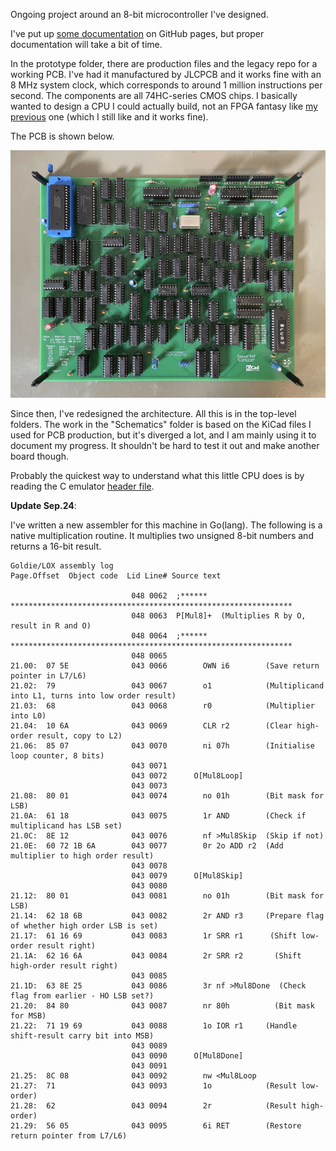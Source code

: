 Ongoing project around an 8-bit microcontroller I've designed.

I've put up [some documentation](https://dosflange.github.io/Myth/) on GitHub pages, but proper documentation will take a bit of time.

In the prototype folder, there are production files and the legacy repo for a working PCB. I've had it manufactured by JLCPCB and it works fine with an 8 MHz system clock, which corresponds to around 1 million instructions per second. The components are all 74HC-series CMOS chips. I basically wanted to design a CPU I could actually build, not an FPGA fantasy like
[my previous](https://github.com/Dosflange/Paver)
one (which I still like and it works fine).

The PCB is shown below.

![CPU board](https://github.com/Dosflange/Myth/blob/main/Controller-Board_abu.jpg)

Since then, I've redesigned the architecture. All this is in the top-level folders.
The work in the "Schematics" folder is based on the KiCad files I used for PCB production, but it's diverged a lot, and I am mainly using it to document my progress. It shouldn't be hard to test it out and make another board though.

Probably the quickest way to understand what this little CPU does is by reading the C emulator
[header file](https://github.com/Dosflange/Myth/blob/main/Dev/src/myth.h).

__Update Sep.24__:

I've written a new assembler for this machine in Go(lang). The following is a native multiplication routine. It multiplies two unsigned 8-bit numbers and returns a 16-bit result.

```
Goldie/LOX assembly log
Page.Offset  Object code  Lid Line# Source text

                           048 0062  ;****** ***************************************************************
                           048 0063  P[Mul8]+  (Multiplies R by O, result in R and O)
                           048 0064  ;****** ***************************************************************
                           048 0065  
21.00:  07 5E              043 0066        OWN i6        (Save return pointer in L7/L6)
21.02:  79                 043 0067        o1            (Multiplicand into L1, turns into low order result)
21.03:  68                 043 0068        r0            (Multiplier into L0)
21.04:  10 6A              043 0069        CLR r2        (Clear high-order result, copy to L2)
21.06:  85 07              043 0070        ni 07h        (Initialise loop counter, 8 bits)
                           043 0071  
                           043 0072      O[Mul8Loop]
                           043 0073   
21.08:  80 01              043 0074        no 01h        (Bit mask for LSB)
21.0A:  61 18              043 0075        1r AND        (Check if multiplicand has LSB set)
21.0C:  8E 12              043 0076        nf >Mul8Skip  (Skip if not)
21.0E:  60 72 1B 6A        043 0077        0r 2o ADD r2  (Add multiplier to high order result)
                           043 0078  
                           043 0079      O[Mul8Skip]
                           043 0080  
21.12:  80 01              043 0081        no 01h        (Bit mask for LSB)
21.14:  62 18 6B           043 0082        2r AND r3     (Prepare flag of whether high order LSB is set)
21.17:  61 16 69           043 0083        1r SRR r1      (Shift low-order result right)
21.1A:  62 16 6A           043 0084        2r SRR r2       (Shift high-order result right)
                           043 0085  
21.1D:  63 8E 25           043 0086        3r nf >Mul8Done  (Check flag from earlier - HO LSB set?)
21.20:  84 80              043 0087        nr 80h          (Bit mask for MSB)
21.22:  71 19 69           043 0088        1o IOR r1     (Handle shift-result carry bit into MSB)
                           043 0089  
                           043 0090      O[Mul8Done]
                           043 0091  
21.25:  8C 08              043 0092        nw <Mul8Loop
21.27:  71                 043 0093        1o            (Result low-order)
21.28:  62                 043 0094        2r            (Result high-order)
21.29:  56 05              043 0095        6i RET        (Restore return pointer from L7/L6)
```


